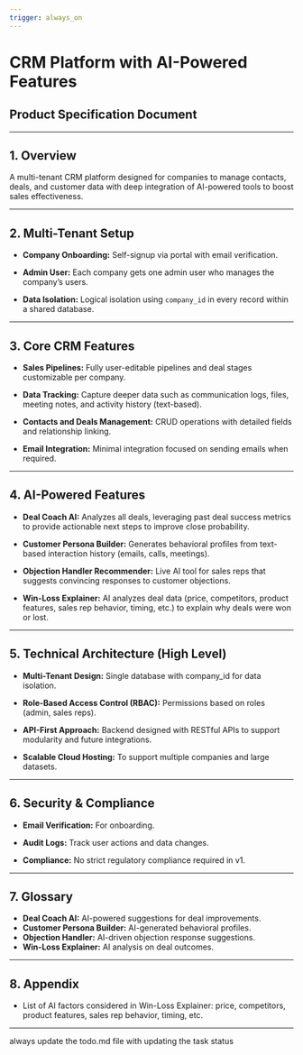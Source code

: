 ```yaml
---
trigger: always_on
---
```


# CRM Platform with AI-Powered Features

## Product Specification Document

---

## 1. Overview

A multi-tenant CRM platform designed for companies to manage contacts, deals, and customer data with deep integration of AI-powered tools to boost sales effectiveness.

---

## 2. Multi-Tenant Setup

- **Company Onboarding:**
  Self-signup via portal with email verification.

- **Admin User:**
  Each company gets one admin user who manages the company’s users.

- **Data Isolation:**
  Logical isolation using `company_id` in every record within a shared database.

---

## 3. Core CRM Features

- **Sales Pipelines:**
  Fully user-editable pipelines and deal stages customizable per company.

- **Data Tracking:**
  Capture deeper data such as communication logs, files, meeting notes, and activity history (text-based).

- **Contacts and Deals Management:**
  CRUD operations with detailed fields and relationship linking.

- **Email Integration:**
  Minimal integration focused on sending emails when required.

---

## 4. AI-Powered Features

- **Deal Coach AI:**
  Analyzes all deals, leveraging past deal success metrics to provide actionable next steps to improve close probability.

- **Customer Persona Builder:**
  Generates behavioral profiles from text-based interaction history (emails, calls, meetings).

- **Objection Handler Recommender:**
  Live AI tool for sales reps that suggests convincing responses to customer objections.

- **Win-Loss Explainer:**
  AI analyzes deal data (price, competitors, product features, sales rep behavior, timing, etc.) to explain why deals were won or lost.

---

## 5. Technical Architecture (High Level)

- **Multi-Tenant Design:**
  Single database with company_id for data isolation.

- **Role-Based Access Control (RBAC):**
  Permissions based on roles (admin, sales reps).

- **API-First Approach:**
  Backend designed with RESTful APIs to support modularity and future integrations.

- **Scalable Cloud Hosting:**
  To support multiple companies and large datasets.

---

## 6. Security & Compliance

- **Email Verification:**
  For onboarding.

- **Audit Logs:**
  Track user actions and data changes.

- **Compliance:**
  No strict regulatory compliance required in v1.

---

## 7. Glossary

- **Deal Coach AI:** AI-powered suggestions for deal improvements.
- **Customer Persona Builder:** AI-generated behavioral profiles.
- **Objection Handler:** AI-driven objection response suggestions.
- **Win-Loss Explainer:** AI analysis on deal outcomes.

---

## 8. Appendix

- List of AI factors considered in Win-Loss Explainer: price, competitors, product features, sales rep behavior, timing, etc.

---

always update the todo.md file with updating the task status
